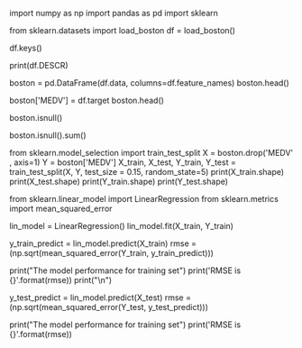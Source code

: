import numpy as np
import pandas as pd
import sklearn

from sklearn.datasets import load_boston
df = load_boston()

df.keys()

print(df.DESCR)

boston = pd.DataFrame(df.data, columns=df.feature_names)
boston.head()

boston['MEDV'] = df.target
boston.head()

boston.isnull()

boston.isnull().sum()

from sklearn.model_selection import train_test_split
X = boston.drop('MEDV' , axis=1)
Y = boston['MEDV']
X_train, X_test, Y_train, Y_test = train_test_split(X, Y, test_size = 0.15, random_state=5)
print(X_train.shape)
print(X_test.shape)
print(Y_train.shape)
print(Y_test.shape)

from sklearn.linear_model import LinearRegression
from sklearn.metrics import mean_squared_error



lin_model = LinearRegression()
lin_model.fit(X_train, Y_train)

y_train_predict = lin_model.predict(X_train)
rmse = (np.sqrt(mean_squared_error(Y_train, y_train_predict)))

print("The model performance for training set")
print('RMSE is {}'.format(rmse))
print("\n")

y_test_predict = lin_model.predict(X_test)
rmse = (np.sqrt(mean_squared_error(Y_test, y_test_predict)))

print("The model performance for training set")
print('RMSE is {}'.format(rmse))
